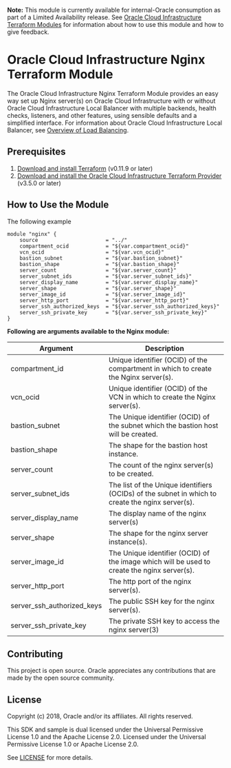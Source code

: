 **Note:** This module is currently available for internal-Oracle consumption as part of a Limited Availability release. See [Oracle Cloud Infrastructure Terraform Modules](https://confluence.oraclecorp.com/confluence/display/BMCS/OCI+Terraform+Modules) for information about how to use this module and how to give feedback.

# Oracle Cloud Infrastructure Nginx Terraform Module

The Oracle Cloud Infrastructure Nginx Terraform Module provides an easy way set up Nginx server(s) on Oracle Cloud Infrastructure with or without Oracle Cloud Infrastructure Local Balancer with multiple backends, health checks, listeners, and other features, using sensible defaults and a simplified interface. For information about Oracle Cloud Infrastructure Local Balancer, see [Overview of Load Balancing](https://docs.cloud.oracle.com/iaas/Content/Balance/Concepts/balanceoverview.htm).


## Prerequisites

1. [Download and install Terraform](https://www.terraform.io/downloads.html) (v0.11.9 or later)
2. [Download and install the Oracle Cloud Infrastructure Terraform Provider](https://github.com/oracle/terraform-provider-oci) (v3.5.0 or later)

## How to Use the Module

The following example

```hcl
module "nginx" {
    source                      = "../"
    compartment_ocid            = "${var.compartment_ocid}"
    vcn_ocid                    = "${var.vcn_ocid}"
    bastion_subnet              = "${var.bastion_subnet}"
    bastion_shape               = "${var.bastion_shape}"
    server_count                = "${var.server_count}"
    server_subnet_ids           = "${var.server_subnet_ids}"
    server_display_name         = "${var.server_display_name}"
    server_shape                = "${var.server_shape}"
    server_image_id             = "${var.server_image_id}"
    server_http_port            = "${var.server_http_port}"
    server_ssh_authorized_keys  = "${var.server_ssh_authorized_keys}"
    server_ssh_private_key      = "${var.server_ssh_private_key}"
}
```

**Following are arguments available to the Nginx module:**

Argument | Description
--- | ---
compartment_id | Unique identifier (OCID) of the compartment in which to create the Nginx server(s).
vcn_ocid | Unique identifier (OCID) of the VCN in which to create the Nginx server(s).
bastion_subnet | The Unique identifier (OCID) of the subnet which the bastion host will be created.
bastion_shape | The shape for the bastion host instance.
server_count | The count of the nginx server(s) to be created.
server_subnet_ids | The list of the Unique identifiers (OCIDs) of the subnet in which to create the nginx server(s).
server_display_name | The display name of the nginx server(s)
server_shape | The shape for the nginx server instance(s).
server_image_id | The Unique identifier (OCID) of the image which will be used to create the nginx server(s).
server_http_port | The http port of the nginx server(s).
server_ssh_authorized_keys | The public SSH key for the nginx server(s).
server_ssh_private_key | The private SSH key to access the nginx server(3)

## Contributing

This project is open source. Oracle appreciates any contributions that are made by the open source community.

## License

Copyright (c) 2018, Oracle and/or its affiliates. All rights reserved.

This SDK and sample is dual licensed under the Universal Permissive License 1.0 and the Apache License 2.0.
Licensed under the Universal Permissive License 1.0 or Apache License 2.0.

See [LICENSE](/LICENSE.txt) for more details.
